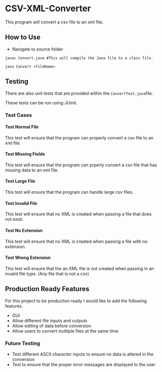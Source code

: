 # CSV-XML-Converter

This program will convert a csv file to an xml file.

## How to Use

* Navigate to source folder  
```
javac Convert.java #This will compile the Java file to a class file.

java Convert <fileName>
```

## Testing

There are also unit tests that are provided within the `ConvertTest.java`file.

These tests can be run using JUinit.

### Test Cases

#### Test Normal File
This test will ensure that the program can properly convert a csv file to an xml file.

#### Test Missing Fields
This test will ensure that the program can prperly convert a csv file that has missing data to an xml file.
#### Test Large File
This test will ensure that the program can handle large csv files.

#### Test Invalid File
This test will ensure that no XML is created when passing a file that does not exist.

#### Test No Extension

This test will ensure that no XML is created when passing a file with no extension.

#### Test Wrong Extension
This test will ensure that the an XML file is not created when passing in an invalid file type. (Any file that is not a csv)


## Production Ready Features

For this project to be production ready I would like to add the following features.
* GUI
* Allow different file inputs and outputs
* Allow editing of data before conversion
* Allow users to convert multiple files at the same time

### Future Testing
* Test different ASCII character inputs to ensure no data is altered in the conversion
* Test to ensure that the proper error messages are displayed to the user

